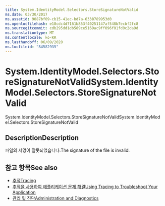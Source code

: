 ```yaml
---
title: System.IdentityModel.Selectors.StoreSignatureNotValid
ms.date: 03/30/2017
ms.assetid: 9087bf09-cb15-41ec-bd7a-6338789953d0
ms.openlocfilehash: e18cdc4d7161b853f40251147af548b7ecbf2fc8
ms.sourcegitcommit: cdb295dd1db589ce5169ac9ff096f01fd0c2da9d
ms.translationtype: MT
ms.contentlocale: ko-KR
ms.lasthandoff: 06/09/2020
ms.locfileid: "84582935"
---
```

# <a name="systemidentitymodelselectorsstoresignaturenotvalid"></a><span data-ttu-id="71f09-102">System.IdentityModel.Selectors.StoreSignatureNotValid</span><span class="sxs-lookup"><span data-stu-id="71f09-102">System.IdentityModel.Selectors.StoreSignatureNotValid</span></span>
<span data-ttu-id="71f09-103">System.IdentityModel.Selectors.StoreSignatureNotValid</span><span class="sxs-lookup"><span data-stu-id="71f09-103">System.IdentityModel.Selectors.StoreSignatureNotValid</span></span>  
  
## <a name="description"></a><span data-ttu-id="71f09-104">Description</span><span class="sxs-lookup"><span data-stu-id="71f09-104">Description</span></span>  
 <span data-ttu-id="71f09-105">파일의 서명이 잘못되었습니다.</span><span class="sxs-lookup"><span data-stu-id="71f09-105">The signature of the file is invalid.</span></span>  
  
## <a name="see-also"></a><span data-ttu-id="71f09-106">참고 항목</span><span class="sxs-lookup"><span data-stu-id="71f09-106">See also</span></span>

- [<span data-ttu-id="71f09-107">추적</span><span class="sxs-lookup"><span data-stu-id="71f09-107">Tracing</span></span>](index.md)
- [<span data-ttu-id="71f09-108">추적을 사용하여 애플리케이션 문제 해결</span><span class="sxs-lookup"><span data-stu-id="71f09-108">Using Tracing to Troubleshoot Your Application</span></span>](using-tracing-to-troubleshoot-your-application.md)
- [<span data-ttu-id="71f09-109">관리 및 진단</span><span class="sxs-lookup"><span data-stu-id="71f09-109">Administration and Diagnostics</span></span>](../index.md)
